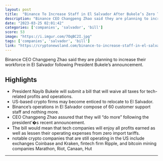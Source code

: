 ```yaml
---
layout: post
title:  "Binance To Increase Staff in El Salvador After Bukele’s Zero Tech Tax Bill"
description: "Binance CEO Changpeng Zhao said they are planning to increase their workforce in El Salvador following President Bukele’s announcement."
date: "2023-03-25 02:01:42"
categories: ['companies', 'salvador', 'bill']
score: 53
image: "https://i.imgur.com/7OqBC2I.jpg"
tags: ['companies', 'salvador', 'bill']
link: "https://cryptonewsland.com/binance-to-increase-staff-in-el-salvador-after-bukeles-zero-tech-tax-bill/"
---
```


Binance CEO Changpeng Zhao said they are planning to increase their workforce in El Salvador following President Bukele’s announcement.

## Highlights

- President Nayib Bukele will submit a bill that will waive all taxes for tech-related profits and operations.
- US-based crypto firms may become enticed to relocate to El Salvador.
- Binance’s operations in El Salvador compose of 60 customer support staff and nothing more.
- CEO Changpeng Zhao assured that they will “do more” following the president’�s recent announcement.
- The bill would mean that tech companies will enjoy all profits earned as well as lessen their operating expenses from zero import tariffs.
- notable crypto companies that are still operating in the US include exchanges Coinbase and Kraken, fintech firm Ripple, and bitcoin mining companies Marathon, Riot, Canaan, Hut

---
